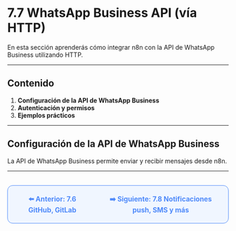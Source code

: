 # 7.7 WhatsApp Business API (vía HTTP)

En esta sección aprenderás cómo integrar n8n con la API de WhatsApp Business utilizando HTTP.

---

## Contenido

1. **Configuración de la API de WhatsApp Business**
2. **Autenticación y permisos**
3. **Ejemplos prácticos**

---

## Configuración de la API de WhatsApp Business
La API de WhatsApp Business permite enviar y recibir mensajes desde n8n.

---

<div align="center" style="border: 1px solid #4F8AFA; border-radius: 12px; padding: 20px; background: #f0f6ff; margin-top: 32px; display: flex; justify-content: center; gap: 32px;">
  <a href="7.6.%20GitHub,%20GitLab%20(Webhooks,%20Issues,%20CI%20CD).md" style="text-decoration:none; font-weight: bold; color: #4F8AFA; font-size: 1.1em;">⬅️ Anterior: 7.6 GitHub, GitLab</a>
  <a href="7.8.%20Notificaciones%20push,%20SMS%20y%20m%C3%A1s.md" style="text-decoration:none; font-weight: bold; color: #4F8AFA; font-size: 1.1em;">➡️ Siguiente: 7.8 Notificaciones push, SMS y más</a>
</div>
